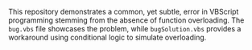 This repository demonstrates a common, yet subtle, error in VBScript programming stemming from the absence of function overloading.  The `bug.vbs` file showcases the problem, while `bugSolution.vbs` provides a workaround using conditional logic to simulate overloading.